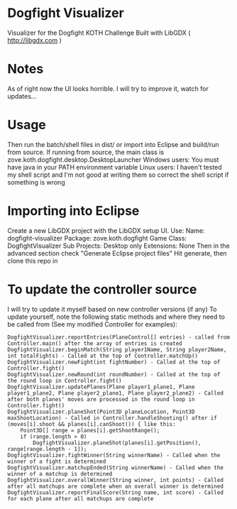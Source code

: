 # Dogfight Visualizer #
Visualizer for the Dogfight KOTH Challenge
Built with LibGDX ( http://libgdx.com )

# Notes #
As of right now the UI looks horrible. I will try to improve it, watch for updates...

# Usage #
Then run the batch/shell files in dist/ or import into Eclipse and build/run from source.
If running from source, the main class is zove.koth.dogfight.desktop.DesktopLauncher
Windows users: You must have java in your PATH environment variable
Linux users: I haven't tested my shell script and I'm not good at writing them so correct the shell script if something is wrong

# Importing into Eclipse #
Create a new LibGDX project with the LibGDX setup UI. Use:
Name: dogfight-visualizer
Package: zove.koth.dogfight
Game Class: DogfightVisualizer
Sub Projects: Desktop only
Extensions: None
Then in the advanced section check "Generate Eclipse project files"
Hit generate, then clone this repo in

# To update the controller source #
I will try to update it myself based on new controller versions (if any)
To update yourself, note the following static methods and where they need to be called from (See my modified Controller for examples):

```
DogfightVisualizer.reportEntries(PlaneControl[] entries) - called from Controller.main() after the array of entries is created 
DogfightVisualizer.beginMatch(String player1Name, String player2Name, int totalFights) - Called at the top of Controller.matchUp() 
DogfightVisualizer.newFight(int fightNumber) - Called at the top of Controller.fight() 
DogfightVisualizer.newRound(int roundNumber) - Called at the top of the round loop in Controller.fight() 
DogfightVisualizer.updatePlanes(Plane player1_plane1, Plane player1_plane2, Plane player2_plane1, Plane player2_plane2) - Called after both planes' moves are processed in the round loop in Controller.fight() 
DogfightVisualizer.planeShot(Point3D planeLocation, Point3D maxShootLocation) - Called in Controller.handleShooting() after if (moves[i].shoot && planes[i].canShoot()) { like this: 
	Point3D[] range = planes[i].getShootRange(); 
	if (range.length > 0) 
		DogfightVisualizer.planeShot(planes[i].getPosition(), range[range.length - 1]); 
DogfightVisualizer.fightWinner(String winnerName) - Called when the winner of a fight is determined 
DogfightVisualizer.matchupEnded(String winnerName) - Called when the winner of a matchup is determined 
DogfightVisualizer.overallWinner(String winner, int points) - Called after all matchups are complete when an overall winner is determined 
DogfightVisualizer.reportFinalScore(String name, int score) - Called for each plane after all matchups are complete 
```
